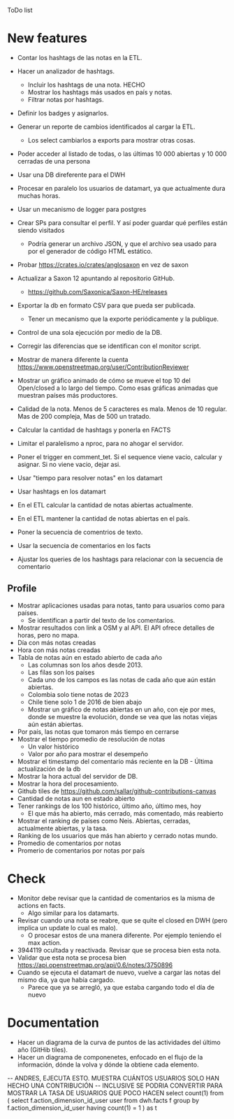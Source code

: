 ToDo list

# New features

* Contar los hashtags de las notas en la ETL.
* Hacer un analizador de hashtags.
  * Incluir los hashtags de una nota. HECHO
  * Mostrar los hashtags más usados en país y notas.
  * Filtrar notas por hashtags.
* Definir los badges y asignarlos.
* Generar un reporte de cambios identificados al cargar la ETL.
  * Los select cambiarlos a exports para mostrar otras cosas.
* Poder acceder al listado de todas, o las últimas 10 000 abiertas y 10 000
  cerradas de una persona
* Usar una DB direferente para el DWH
* Procesar en paralelo los usuarios de datamart, ya que actualmente dura muchas
  horas.
* Usar un mecanismo de logger para postgres
* Crear SPs para consultar el perfil. Y así poder guardar qué perfiles están
  siendo visitados
  * Podría generar un archivo JSON, y que el archivo sea usado para por el 
    generador de código HTML estático.
* Probar https://crates.io/crates/anglosaxon en vez de saxon
* Actualizar a Saxon 12 apuntando al repositorio GitHub.
  * https://github.com/Saxonica/Saxon-HE/releases
* Exportar la db en formato CSV para que pueda ser publicada.
  * Tener un mecanismo que la exporte periódicamente y la publique.
* Control de una sola ejecución por medio de la DB.
* Corregir las diferencias que se identifican con el monitor script.
* Mostrar de manera diferente la cuenta https://www.openstreetmap.org/user/ContributionReviewer
* Mostrar un gráfico animado de cómo se mueve el top 10 del Open/closed a lo
  largo del tiempo. Como esas gráficas animadas que muestran países más
  productores.
* Calidad de la nota. Menos de 5 caracteres es mala. Menos de 10 regular. Mas de
  200 compleja, Mas de 500 un tratado.
* Calcular la cantidad de hashtags y ponerla en FACTS
* Limitar el paralelismo a nproc, para no ahogar el servidor.
* Poner el trigger en comment_tet. Si el sequence viene vacio, calcular y 
  asignar. Si no viene vacio, dejar asi.
* Usar "tiempo para resolver notas" en los datamart
* Usar hashtags en los datamart
* En el ETL calcular la cantidad de notas abiertas actualmente.
* En el ETL mantener la cantidad de notas abiertas en el país.

* Poner la secuencia de comentrios de texto.
* Usar la secuencia de comentarios en los facts
* Ajustar los queries de los hashtags para relacionar con la secuencia de comentario

## Profile

* Mostrar aplicaciones usadas para notas, tanto para usuarios como para países.
  * Se identifican a partir del texto de los comentarios.
* Mostrar resultados con link a OSM y al API. El API ofrece detalles de horas, pero no mapa.
* Día con más notas creadas
* Hora con más notas creadas
* Tabla de notas aún en estado abierto de cada año
  * Las columnas son los años desde 2013.
  * Las filas son los países
  * Cada uno de los campos es las notas de cada año que aún están abiertas.
  * Colombia solo tiene notas de 2023
  * Chile tiene solo 1 de 2016 de bien abajo
  * Mostrar un gráfico de notas abiertas en un año, con eje por mes, donde
    se muestre la evolución, donde se vea que las notas viejas aún están abiertas.
* Por país, las notas que tomaron más tiempo en cerrarse
* Mostrar el tiempo promedio de resolución de notas
  * Un valor histórico
  * Valor por año para mostrar el desempeño
* Mostrar el timestamp del comentario más reciente en la DB - Última actualización de la db
* Mostrar la hora actual del servidor de DB.
* Mostrar la hora del procesamiento.
* Github tiles de https://github.com/sallar/github-contributions-canvas
* Cantidad de notas aun en estado abierto
* Tener rankings de los 100 histórico, último año, último mes, hoy
  * El que más ha abierto, más cerrado, más comentado, más reabierto
* Mostrar el ranking de países como Neis. Abiertas, cerradas, actualmente
  abiertas, y la tasa.
* Ranking de los usuarios que más han abierto y cerrado notas mundo.
* Promedio de comentarios por notas
* Promerio de comentarios por notas por país

# Check

* Monitor debe revisar que la cantidad de comentarios es la misma de actions en
  facts. 
  * Algo similar para los datamarts.
* Revisar cuando una nota se reabre, que se quite el closed en DWH (pero implica
  un update lo cual es malo).
  * O procesar estos de una manera diferente. Por ejemplo teniendo el max
    action.
* 3944119 ocultada y reactivada. Revisar que se procesa bien esta nota.
* Validar que esta nota se procesa bien https://api.openstreetmap.org/api/0.6/notes/3750896
* Cuando se ejecuta el datamart de nuevo, vuelve a cargar las notas del mismo
  dia, ya que había cargado.
  * Parece que ya se arregló, ya que estaba cargando todo el día de nuevo

# Documentation

* Hacer un diagrama de la curva de puntos de las actividades del último año
  (GitHib tiles).
* Hacer un diagrama de componenetes, enfocado en el flujo de la información,
  dónde la volva y dónde la obtiene cada elemento. 


-- ANDRES, EJECUTA ESTO. MUESTRA CUÁNTOS USUARIOS SOLO HAN HECHO UNA CONTRIBUCIÓN
-- INCLUSIVE SE PODRIA CONVERTIR PARA MOSTRAR LA TASA DE USUARIOS QUE POCO HACEN
select count(1)
from (
 select f.action_dimension_id_user user
 from dwh.facts f 
 group by f.action_dimension_id_user
 having count(1) = 1
) as t